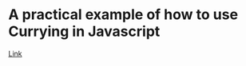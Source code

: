 # A practical example of how to use Currying in Javascript

[Link](https://dev.to/darkmavis1980/a-practical-example-on-how-to-use-currying-in-javascript-1ae9)